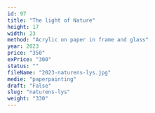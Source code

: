 ```yaml
---
id: 97
title: "The light of Nature"
height: 17
width: 23
method: "Acrylic on paper in frame and glass"
year: 2023
price: "350"
exPrice: "300"
status: ""
fileName: "2023-naturens-lys.jpg"
medie: "paperpainting"
draft: "False"
slug: "naturens-lys"
weight: "330"
---
```

